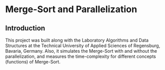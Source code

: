 # Merge-Sort and Parallelization
## Introduction
This project was built along with the Laboratory Algorithms and Data Structures at the Technical University of Applied Sciences of Regensburg, Bavaria, Germany. Also, it simulates the Merge-Sort with and without the parallelization, and measures the time-complexity for different concepts (functions) of Merge-Sort.
